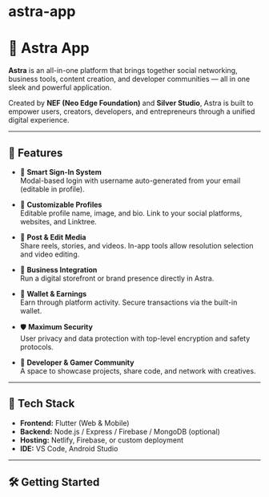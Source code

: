 # astra-app
# 🌌 Astra App

**Astra** is an all-in-one platform that brings together social networking, business tools, content creation, and developer communities — all in one sleek and powerful application.

Created by **NEF (Neo Edge Foundation)** and **Silver Studio**, Astra is built to empower users, creators, developers, and entrepreneurs through a unified digital experience.

---

## 🚀 Features

- 🔐 **Smart Sign-In System**  
  Modal-based login with username auto-generated from your email (editable in profile).

- 👤 **Customizable Profiles**  
  Editable profile name, image, and bio. Link to your social platforms, websites, and Linktree.

- 🎥 **Post & Edit Media**  
  Share reels, stories, and videos. In-app tools allow resolution selection and video editing.

- 💼 **Business Integration**  
  Run a digital storefront or brand presence directly in Astra.

- 💸 **Wallet & Earnings**  
  Earn through platform activity. Secure transactions via the built-in wallet.

- 🛡️ **Maximum Security**  
  User privacy and data protection with top-level encryption and safety protocols.

- 👾 **Developer & Gamer Community**  
  A space to showcase projects, share code, and network with creatives.

---

## 🧱 Tech Stack

- **Frontend:** Flutter (Web & Mobile)
- **Backend:** Node.js / Express / Firebase / MongoDB (optional)
- **Hosting:** Netlify, Firebase, or custom deployment
- **IDE:** VS Code, Android Studio

---

## 🛠️ Getting Started

###


